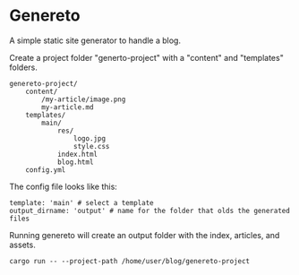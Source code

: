 # Genereto
A simple static site generator to handle a blog. 

Create a project folder "generto-project" with a "content" and "templates" folders.

```
genereto-project/
    content/
        /my-article/image.png
        my-article.md
    templates/
        main/
            res/
                logo.jpg
                style.css
            index.html
            blog.html
    config.yml
```

The config file looks like this:

```
template: 'main' # select a template
output_dirname: 'output' # name for the folder that olds the generated files
```

Running genereto will create an output folder with the index, articles, and assets.

```shell
cargo run -- --project-path /home/user/blog/genereto-project
```

